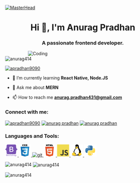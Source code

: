[![MasterHead](https://previews.123rf.com/images/artinspiring/artinspiring1909/artinspiring190900998/130370493-frontend-development-web-banner-concept-website-interface.jpg)](https://anurag.io)
<h1 align="center">Hi 👋, I'm Anurag Pradhan</h1>
<h3 align="center">A passionate frontend developer.</h3>
<img align="right" alt="Coding" width="430"src="https://c.tenor.com/2uyENRmiUt0AAAAC/coding.gif">
<p align="left"> <img src="https://komarev.com/ghpvc/?username=anurag414&label=Profile%20views&color=0e75b6&style=flat" alt="anurag414" /> </p>

<p align="left"> <a href="https://twitter.com/apradhan9090" target="blank"><img src="https://img.shields.io/twitter/follow/apradhan9090?logo=twitter&style=for-the-badge" alt="apradhan9090" /></a> </p>

- 🌱 I’m currently learning **React Native, Node.JS**

- 💬 Ask me about **MERN**

- 📫 How to reach me **anurag.pradhan431@gmail.com**

<h3 align="left">Connect with me:</h3>
<p align="left">
<a href="https://twitter.com/apradhan9090" target="blank"><img align="center" src="https://raw.githubusercontent.com/rahuldkjain/github-profile-readme-generator/master/src/images/icons/Social/twitter.svg" alt="apradhan9090" height="30" width="40" /></a>
<a href="https://linkedin.com/in/anurag pradhan" target="blank"><img align="center" src="https://raw.githubusercontent.com/rahuldkjain/github-profile-readme-generator/master/src/images/icons/Social/linked-in-alt.svg" alt="anurag pradhan" height="30" width="40" /></a>
<a href="https://fb.com/anurag pradhan" target="blank"><img align="center" src="https://raw.githubusercontent.com/rahuldkjain/github-profile-readme-generator/master/src/images/icons/Social/facebook.svg" alt="anurag pradhan" height="30" width="40" /></a>
</p>

<h3 align="left">Languages and Tools:</h3>
<p align="left"> <a href="https://getbootstrap.com" target="_blank" rel="noreferrer"> <img src="https://raw.githubusercontent.com/devicons/devicon/master/icons/bootstrap/bootstrap-plain-wordmark.svg" alt="bootstrap" width="40" height="40"/> </a> <a href="https://www.w3schools.com/css/" target="_blank" rel="noreferrer"> <img src="https://raw.githubusercontent.com/devicons/devicon/master/icons/css3/css3-original-wordmark.svg" alt="css3" width="40" height="40"/> </a> <a href="https://git-scm.com/" target="_blank" rel="noreferrer"> <img src="https://www.vectorlogo.zone/logos/git-scm/git-scm-icon.svg" alt="git" width="40" height="40"/> </a> <a href="https://www.w3.org/html/" target="_blank" rel="noreferrer"> <img src="https://raw.githubusercontent.com/devicons/devicon/master/icons/html5/html5-original-wordmark.svg" alt="html5" width="40" height="40"/> </a> <a href="https://developer.mozilla.org/en-US/docs/Web/JavaScript" target="_blank" rel="noreferrer"> <img src="https://raw.githubusercontent.com/devicons/devicon/master/icons/javascript/javascript-original.svg" alt="javascript" width="40" height="40"/> </a> <a href="https://www.linux.org/" target="_blank" rel="noreferrer"> <img src="https://raw.githubusercontent.com/devicons/devicon/master/icons/linux/linux-original.svg" alt="linux" width="40" height="40"/> </a> <a href="https://www.python.org" target="_blank" rel="noreferrer"> <img src="https://raw.githubusercontent.com/devicons/devicon/master/icons/python/python-original.svg" alt="python" width="40" height="40"/> </a> </p>

<p><img align="left" src="https://github-readme-stats.vercel.app/api/top-langs?username=anurag414&show_icons=true&locale=en&layout=compact" alt="anurag414" /></p>

<p>&nbsp;<img align="center" src="https://github-readme-stats.vercel.app/api?username=anurag414&show_icons=true&locale=en" alt="anurag414" /></p>

<p><img align="center" src="https://github-readme-streak-stats.herokuapp.com/?user=anurag414&" alt="anurag414" /></p>
